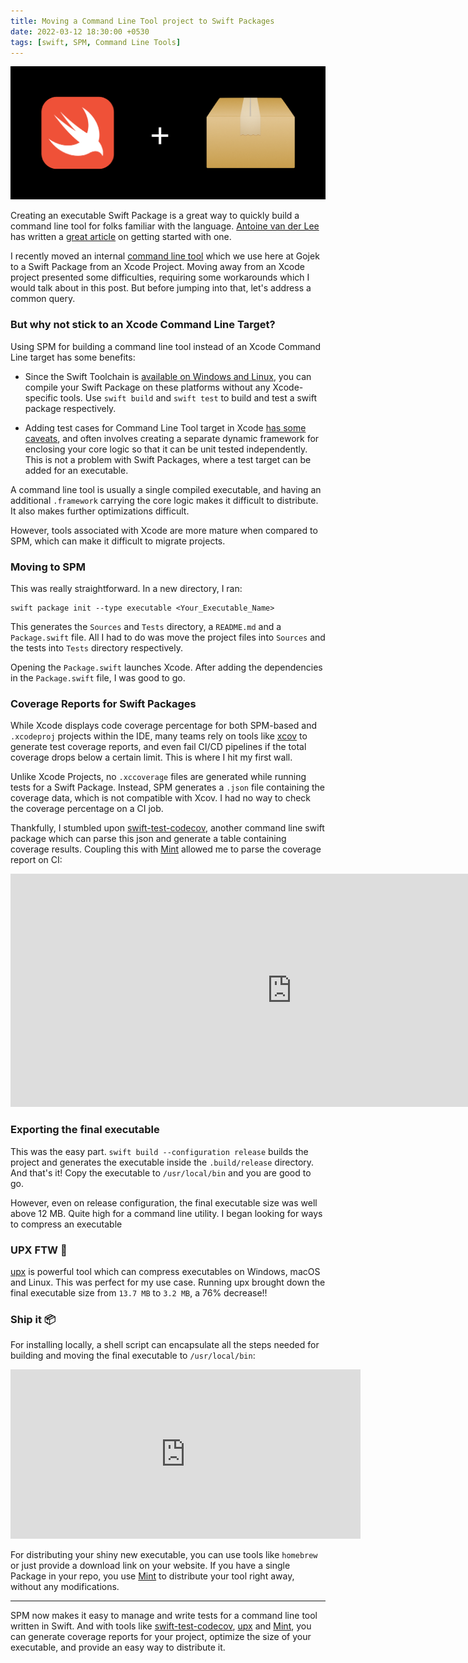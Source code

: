 ```yaml
---
title: Moving a Command Line Tool project to Swift Packages
date: 2022-03-12 18:30:00 +0530
tags: [swift, SPM, Command Line Tools]
---
```

![Swift Package](/assets/postAssets/swiftpackage.jpeg)

Creating an executable Swift Package is a great way to quickly build a command line tool for folks familiar with the language. [Antoine van der Lee](https://www.avanderlee.com) has written a [great article](https://www.avanderlee.com/swift/command-line-tool-package-manager/) on getting started with one.

I recently moved an internal [command line tool](https://www.gojek.io/blog/using-custom-lint-rules-to-improve-our-dls-coverage) which we use here at Gojek to a Swift Package from an Xcode Project. Moving away from an Xcode project presented some difficulties, requiring some workarounds which I would talk about in this post. But before jumping into that, let's address a common query.

### But why not stick to an Xcode Command Line Target?

Using SPM for building a command line tool instead of an Xcode Command Line target has some benefits:

- Since the Swift Toolchain is [available on Windows and Linux](https://www.swift.org/getting-started/), you can compile your Swift Package on these platforms without any Xcode-specific tools. Use `swift build` and `swift test` to build and test a swift package respectively.

- Adding test cases for Command Line Tool target in Xcode [has some caveats](https://developer.apple.com/forums/thread/52211), and often involves creating a separate dynamic framework for enclosing your core logic so that it can be unit tested independently. This is not a problem with Swift Packages, where a test target can be added for an executable.

A command line tool is usually a single compiled executable, and having an additional `.framework` carrying the core logic makes it difficult to distribute. It also makes further optimizations difficult. 

However, tools associated with Xcode are more mature when compared to SPM, which can make it difficult to migrate projects.

### Moving to SPM

This was really straightforward. In a new directory, I ran: 

```
swift package init --type executable <Your_Executable_Name>
```

This generates the `Sources` and `Tests` directory, a `README.md` and a `Package.swift` file. All I had to do was move the project files into `Sources` and the tests into `Tests` directory respectively. 

Opening the `Package.swift` launches Xcode. After adding the dependencies in the `Package.swift` file, I was good to go.


### Coverage Reports for Swift Packages

While Xcode displays code coverage percentage for both SPM-based and `.xcodeproj` projects within the IDE, many teams rely on tools like [xcov](https://github.com/fastlane-community/xcov) to generate test coverage reports, and even fail CI/CD pipelines if the total coverage drops below a certain limit. This is where I hit my first wall. 

Unlike Xcode Projects, no `.xccoverage` files are generated while running tests for a Swift Package. Instead, SPM generates a `.json` file containing the coverage data, which is not compatible with Xcov. I had no way to check the coverage percentage on a CI job.

Thankfully, I stumbled upon [swift-test-codecov](https://github.com/mattpolzin/swift-test-codecov), another command line swift package which can parse this json and generate a table containing coverage results. Coupling this with [Mint](https://github.com/yonaskolb/Mint) allowed me to parse the coverage report on CI:

<center>
<iframe
  src="https://carbon.now.sh/embed?bg=rgba%28171%2C+184%2C+195%2C+1%29&t=seti&wt=none&l=application%2Fx-sh&width=850&ds=true&dsyoff=20px&dsblur=68px&wc=true&wa=false&pv=56px&ph=56px&ln=false&fl=1&fm=Hack&fs=13px&lh=133%25&si=false&es=2x&wm=false&code=%253E%2520mint%2520run%2520swift-test-codecov%2520.%252F.build%252Fdebug%252Fcodecov%252FSonar.json%2520-p%2520table%2520--removetestfiles%250A%250A%25F0%259F%258C%25B1%2520Finding%2520latest%2520version%2520of%2520swift-test-codecov%250A%25F0%259F%258C%25B1%2520Running%2520swift-test-codecov%25200.10.2...%250A%250AOverall%2520Coverage%253A%252065.44%2525%250A%250AFile%2520%2520%2520%2520%2520%2520%2520%2520%2520%2520%2520%2520%2520%2520%2520%2520%2520%2520%2520%2520%2520%2520%2520%2520%2520%2520%2520%2520%2520%2520%2520%2520%2520Coverage%250A------------------------------------%2520--------%250A%253CREDACTED_NAME%253E.swift%2520%2520%2520%2520%2520%2520%2520%2520%2520%2520%2520%2520%2520%2520%2520%252097.37%2525%250A....."
  style="width: 900px; height: 373px; border:0; transform: scale(1); overflow:hidden;"
  sandbox="allow-scripts allow-same-origin">
</iframe>
</center>

### Exporting the final executable

This was the easy part. `swift build --configuration release` builds the project and generates the executable inside the `.build/release` directory. And that's it! Copy the executable to `/usr/local/bin` and you are good to go.

However, even on release configuration, the final executable size was well above 12 MB. Quite high for a command line utility. I began looking for ways to compress an executable

### UPX FTW 🚀

[upx](https://github.com/upx/upx) is powerful tool which can compress executables on Windows, macOS and Linux. This was perfect for my use case. Running upx brought down the final executable size from `13.7 MB` to `3.2 MB`, a 76% decrease!!

### Ship it 📦

For installing locally, a shell script can encapsulate all the steps needed for building and moving the final executable to `/usr/local/bin`:
<center>
<iframe
  src="https://carbon.now.sh/embed?bg=rgba%28171%2C+184%2C+195%2C+1%29&t=cobalt&wt=none&l=application%2Fx-sh&width=858&ds=true&dsyoff=20px&dsblur=68px&wc=true&wa=false&pv=56px&ph=56px&ln=false&fl=1&fm=Hack&fs=13px&lh=133%25&si=false&es=2x&wm=false&code=%2523%21%252Fbin%252Fsh%250A%250Aswift%2520build%2520--configuration%2520release%250Aupx%2520.build%252Frelease%252F%253CYOUR_EXECUTABLE%253E%250Acp%2520%2522.build%252Frelease%252F%253CYOUR_EXECUTABLE%253E%2522%2520%252Fusr%252Flocal%252Fbin"
  style="width: 560px; height: 271px; border:0; transform: scale(1); overflow:hidden;"
  sandbox="allow-scripts allow-same-origin">
</iframe>
</center>

For distributing your shiny new executable, you can use tools like `homebrew` or just provide a download link on your website. If you have a single Package in your repo, you use [Mint](https://github.com/yonaskolb/Mint) to distribute your tool right away, without any modifications.

----

SPM now makes it easy to manage and write tests for a command line tool written in Swift. And with tools like [swift-test-codecov](https://github.com/mattpolzin/swift-test-codecov), [upx](https://github.com/upx/upx) and [Mint](https://github.com/yonaskolb/Mint), you can generate coverage reports for your project, optimize the size of your executable, and provide an easy way to distribute it.
